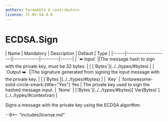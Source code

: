 ```yaml
---
authors: Formabble & contributors
license: CC-BY-SA-4.0
---
```



# ECDSA.Sign

<div class="sh-parameters" markdown="1">
| Name | Mandatory | Description | Default | Type |
|------|---------------------|-------------|---------|------|
| `⬅️ Input` ||The message hash to sign with the private key, must be 32 bytes. | | [`Bytes`](../../types/#bytes) |
| `Output ➡️` ||The signature generated from signing the input message with the private key. | | [`Bytes`](../../types/#bytes) |
| `Key` | :fontawesome-solid-circle-xmark:{title="Yes"} Yes  | The private key used to sign the hashed message input. | `None` | [`Bytes`](../../types/#bytes)[`Var(Bytes)`](../../types/#contextvar) |

</div>

Signs a message with the private key using the ECDSA algorithm.

--8<-- "includes/license.md"


